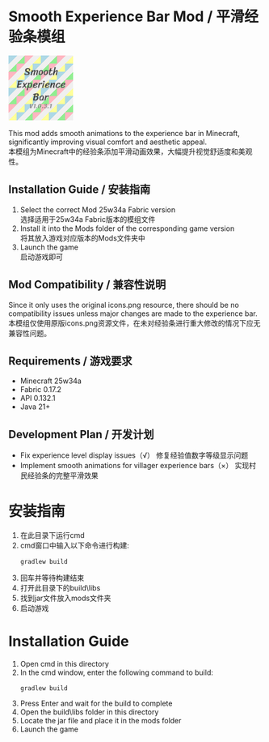# Smooth Experience Bar Mod / 平滑经验条模组

![Logo](./Logo.png)

This mod adds smooth animations to the experience bar in Minecraft, significantly improving visual comfort and aesthetic appeal.  
本模组为Minecraft中的经验条添加平滑动画效果，大幅提升视觉舒适度和美观性。

## Installation Guide / 安装指南

1. Select the correct Mod 25w34a Fabric version  
   选择适用于25w34a Fabric版本的模组文件
2. Install it into the Mods folder of the corresponding game version  
   将其放入游戏对应版本的Mods文件夹中
3. Launch the game  
   启动游戏即可

## Mod Compatibility / 兼容性说明
Since it only uses the original icons.png resource, there should be no compatibility issues unless major changes are made to the experience bar.  
本模组仅使用原版icons.png资源文件，在未对经验条进行重大修改的情况下应无兼容性问题。

## Requirements / 游戏要求
- Minecraft 25w34a
- Fabric 0.17.2
- API 0.132.1
- Java 21+

## Development Plan / 开发计划
- Fix experience level display issues（√）
  修复经验值数字等级显示问题
- Implement smooth animations for villager experience bars（×）
  实现村民经验条的完整平滑效果

安装指南
=======
1. 在此目录下运行cmd
2. cmd窗口中输入以下命令进行构建:
   ```
   gradlew build
   ```
3. 回车并等待构建结束
4. 打开此目录下的build\libs
5. 找到jar文件放入mods文件夹
6. 启动游戏

Installation Guide
=======
1. Open cmd in this directory
2. In the cmd window, enter the following command to build:
   ```
   gradlew build
   ```
3. Press Enter and wait for the build to complete
4. Open the build\libs folder in this directory
5. Locate the jar file and place it in the mods folder
6. Launch the game
